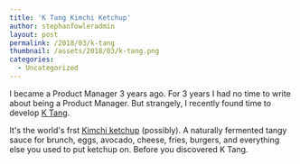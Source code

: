 ```yaml
---
title: 'K Tang Kimchi Ketchup'
author: stephanfowleradmin
layout: post
permalink: /2018/03/k-tang
thumbnail: /assets/2018/03/k-tang.png
categories:
  - Uncategorized
---
```


I became a Product Manager 3 years ago. For 3 years I had no time to write about being a Product Manager. But strangely, I recently found time to develop [K Tang](http://ktang.love).

It's the world's frst [Kimchi ketchup](http://kimchiketchup.com) (possibly). A naturally fermented tangy sauce for brunch, eggs, avocado, cheese, fries, burgers, and everything else you used to put ketchup on. Before you discovered K Tang.

